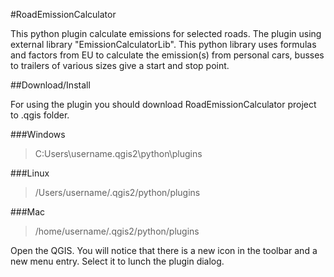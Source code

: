 #RoadEmissionCalculator


This python plugin calculate emissions for selected roads. The plugin using external library "EmissionCalculatorLib". This python library uses formulas and factors from EU to calculate the emission(s) from personal cars, busses to trailers of various sizes give a start and stop point.


##Download/Install

For using the plugin you should download RoadEmissionCalculator project to .qgis folder.

###Windows
> C:Users\username\.qgis2\python\plugins

###Linux
> /Users/username/.qgis2/python/plugins

###Mac
> /home/username/.qgis2/python/plugins

Open the QGIS. You will notice that there is a new icon in the toolbar and a new menu entry. Select it to lunch the plugin dialog.
 
